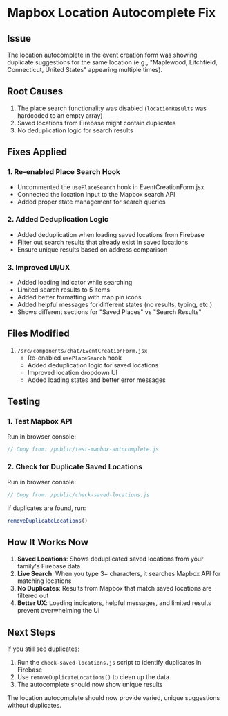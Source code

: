 # Mapbox Location Autocomplete Fix

## Issue
The location autocomplete in the event creation form was showing duplicate suggestions for the same location (e.g., "Maplewood, Litchfield, Connecticut, United States" appearing multiple times).

## Root Causes
1. The place search functionality was disabled (`locationResults` was hardcoded to an empty array)
2. Saved locations from Firebase might contain duplicates
3. No deduplication logic for search results

## Fixes Applied

### 1. Re-enabled Place Search Hook
- Uncommented the `usePlaceSearch` hook in EventCreationForm.jsx
- Connected the location input to the Mapbox search API
- Added proper state management for search queries

### 2. Added Deduplication Logic
- Added deduplication when loading saved locations from Firebase
- Filter out search results that already exist in saved locations
- Ensure unique results based on address comparison

### 3. Improved UI/UX
- Added loading indicator while searching
- Limited search results to 5 items
- Added better formatting with map pin icons
- Added helpful messages for different states (no results, typing, etc.)
- Shows different sections for "Saved Places" vs "Search Results"

## Files Modified
1. `/src/components/chat/EventCreationForm.jsx`
   - Re-enabled `usePlaceSearch` hook
   - Added deduplication logic for saved locations
   - Improved location dropdown UI
   - Added loading states and better error messages

## Testing

### 1. Test Mapbox API
Run in browser console:
```javascript
// Copy from: /public/test-mapbox-autocomplete.js
```

### 2. Check for Duplicate Saved Locations
Run in browser console:
```javascript
// Copy from: /public/check-saved-locations.js
```

If duplicates are found, run:
```javascript
removeDuplicateLocations()
```

## How It Works Now

1. **Saved Locations**: Shows deduplicated saved locations from your family's Firebase data
2. **Live Search**: When you type 3+ characters, it searches Mapbox API for matching locations
3. **No Duplicates**: Results from Mapbox that match saved locations are filtered out
4. **Better UX**: Loading indicators, helpful messages, and limited results prevent overwhelming the UI

## Next Steps

If you still see duplicates:
1. Run the `check-saved-locations.js` script to identify duplicates in Firebase
2. Use `removeDuplicateLocations()` to clean up the data
3. The autocomplete should now show unique results

The location autocomplete should now provide varied, unique suggestions without duplicates.